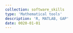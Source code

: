 ```yaml
---
collection: software_skills
type: 'Mathematical tools'
description: 'R, MATLAB, GAP'
date: 0020-01-01
---
```

